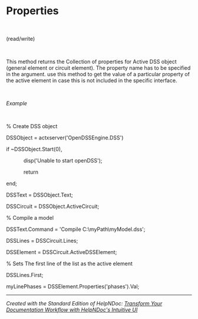 # Properties

&nbsp;

(read/write)

&nbsp;

This method returns the Collection of properties for Active DSS object (general element or circuit element). The property name has to be specified in the argument. use this method to get the value of a particular property of the active element in case this is not included in the specific interface.

&nbsp;

*Example*

&nbsp;

% Create DSS object

DSSObject = actxserver('OpenDSSEngine.DSS')

if ~DSSObject.Start(0),

&nbsp; &nbsp; &nbsp; &nbsp; &nbsp; &nbsp; disp('Unable to start openDSS');

&nbsp; &nbsp; &nbsp; &nbsp; &nbsp; &nbsp; return

end;

DSSText = DSSObject.Text;

DSSCircuit = DSSObject.ActiveCircuit;

% Compile a model &nbsp; &nbsp;

DSSText.Command = 'Compile C:\\myPath\\myModel.dss';

DSSLines = DSSCircuit.Lines;

DSSElement = DSSCircuit.ActiveDSSElement;

% Sets The first line of the list as the active element

DSSLines.First;

myLinePhases = DSSElement.Properties('phases').Val;


***
_Created with the Standard Edition of HelpNDoc: [Transform Your Documentation Workflow with HelpNDoc's Intuitive UI](<https://www.helpndoc.com/feature-tour/stunning-user-interface/>)_
